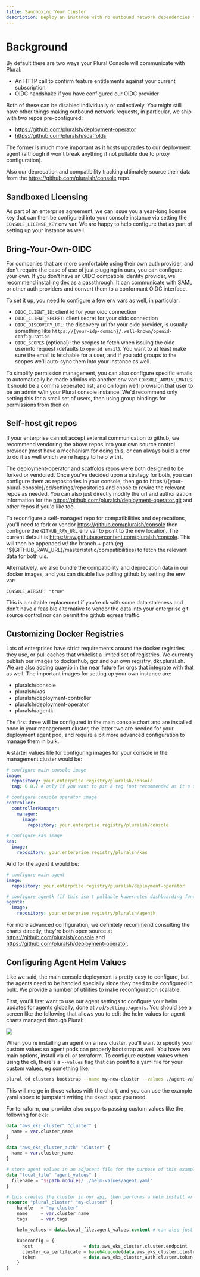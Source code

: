 ```yaml
---
title: Sandboxing Your Cluster
description: Deploy an instance with no outbound network dependencies to Plural
---
```


# Background

By default there are two ways your Plural Console will communicate with Plural:

- An HTTP call to confirm feature entitlements against your current subscription
- OIDC handshake if you have configured our OIDC provider

Both of these can be disabled individually or collectively. You might still have other things making outbound network requests, in particular, we ship with two repos pre-configured:

- https://github.com/pluralsh/deployment-operator
- https://github.com/pluralsh/scaffolds

The former is much more important as it hosts upgrades to our deployment agent (although it won't break anything if not pullable due to proxy configuration).

Also our deprecation and compatibility tracking ultimately source their data from the https://github.com/pluralsh/console repo.

## Sandboxed Licensing

As part of an enterprise agreement, we can issue you a year-long license key that can then be configured into your console instance via setting the `CONSOLE_LICENSE_KEY` env var. We are happy to help configure that as part of setting up your instance as well.

## Bring-Your-Own-OIDC

For companies that are more comfortable using their own auth provider, and don't require the ease of use of just plugging in ours, you can configure your own. If you don't have an OIDC compatible identity provider, we recommend installing [dex](https://dexidp.io/docs/getting-started/) as a passthrough. It can communicate with SAML or other auth providers and convert them to a conformant OIDC interface.

To set it up, you need to configure a few env vars as well, in particular:

- `OIDC_CLIENT_ID`: client id for your oidc connection
- `OIDC_CLIENT_SECRET`: client secret for your oidc connection
- `OIDC_DISCOVERY_URL`: the discovery url for your oidc provider, is usually something like `https://{your-idp-domain}/.well-known/openid-configuration`
- `OIDC_SCOPES` (optional): the scopes to fetch when issuing the oidc userinfo request (defaults to `openid email`). You want to at least make sure the email is fetchable for a user, and if you add groups to the scopes we'll auto-sync them into your instance as well.

To simplify permission management, you can also configure specific emails to automatically be made admins via another env var: `CONSOLE_ADMIN_EMAILS`. It should be a comma seperated list, and on login we'll provision that user to be an admin w/in your Plural console instance. We'd recommend only setting this for a small set of users, then using group bindings for permissions from then on

## Self-host git repos

If your enterprise cannot accept external communication to github, we recommend vendoring the above repos into your own source control provider (most have a mechanism for doing this, or can always build a cron to do it as well which we're happy to help with).

The deployment-operator and scaffolds repos were both designed to be forked or vendored. Once you've decided upon a strategy for both, you can configure them as repositories in your console, then go to https://{your-plural-console}/cd/settings/repositories and chose to rewire the relevant repos as needed. You can also just directly modify the url and authorization information for the https://github.com/pluralsh/deployment-operator.git and other repos if you'd like too.

To reconfigure a self-managed repo for compatibilities and deprecations, you'll need to fork or vendor https://github.com/pluralsh/console then configure the `GITHUB_RAW_URL` env var to point to the new location. The current default is https://raw.githubusercontent.com/pluralsh/console. This will then be appended w/ the branch + path (eg "${GITHUB_RAW_URL}/master/static/compatibilities) to fetch the relevant data for both uis.

Alternatively, we also bundle the compatibility and deprecation data in our docker images, and you can disable live polling github by setting the env var:

```
CONSOLE_AIRGAP: "true"
```

This is a suitable replacement if you're ok with some data staleness and don't have a feasible alternative to vendor the data into your enterprise git source control nor can permit the github egress traffic.

## Customizing Docker Registries

Lots of enterprises have strict requirements around the docker registries they use, or pull caches that whitelist a limited set of registries. We currently publish our images to dockerhub, gcr and our own registry, dkr.plural.sh. We are also adding quay.io in the near future for orgs that integrate with that as well. The important images for setting up your own instance are:

- pluralsh/console
- pluralsh/kas
- pluralsh/deployment-controller
- pluralsh/deployment-operator
- pluralsh/agentk

The first three will be configured in the main console chart and are installed once in your management cluster, the latter two are needed for your deployment agent pod, and require a bit more advanced configuration to manage them in bulk.

A starter values file for configuring images for your console in the management cluster would be:

```yaml
# configure main console image
image:
  repository: your.enterprise.registry/pluralsh/console
  tag: 0.8.7 # only if you want to pin a tag (not recommended as it's set by the chart already)

# configure console operator image
controller:
  controllerManager:
    manager:
      image:
        repository: your.enterprise.registry/pluralsh/console

# configure kas image
kas:
  image:
    repository: your.enterprise.registry/pluralsh/kas
```

And for the agent it would be:

```yaml
# configure main agent
image:
  repository: your.enterprise.registry/pluralsh/deployment-operator

# configure agentk (if this isn't pullable kubernetes dashboarding functionality will break but deployments can still proceed)
agentk:
  image:
    repository: your.enterprise.registry/pluralsh/agentk
```

For more advanced configuration, we definitely recommend consulting the charts directly, they're both open source at https://github.com/pluralsh/console and https://github.com/pluralsh/deployment-operator.

## Configuring Agent Helm Values

Like we said, the main console deployment is pretty easy to configure, but the agents need to be handled specially since they need to be configured in bulk. We provide a number of utilities to make reconfiguration scalable.

First, you'll first want to use our agent settings to configure your helm updates for agents globally, done at `/cd/settings/agents`. You should see a screen like the following that allows you to edit the helm values for agent charts managed through Plural:

![](/assets/deployments/agent-update.png)

When you're installing an agent on a new cluster, you'll want to specify your custom values so agent pods can properly bootstrap as well. You have two main options, install via cli or terraform. To configure custom values when using the cli, there's a `--values` flag that can point to a yaml file for your custom values, eg something like:

```bash
plural cd clusters bootstrap --name my-new-cluster --values ./agent-values.yaml
```

This will merge in those values with the chart, and you can use the example yaml above to jumpstart writing the exact spec you need.

For terraform, our provider also supports passing custom values like the following for eks:

```tf
data "aws_eks_cluster" "cluster" {
  name = var.cluster_name
}

data "aws_eks_cluster_auth" "cluster" {
  name = var.cluster_name
}

# store agent values in an adjacent file for the purpose of this example
data "local_file" "agent_values" {
  filename = "${path.module}/../helm-values/agent.yaml"
}

# this creates the cluster in our api, then performs a helm install w/ the agent chart in one tf resource
resource "plural_cluster" "my-cluster" {
    handle   = "my-cluster"
    name     = var.cluster_name
    tags     = var.tags

    helm_values = data.local_file.agent_values.content # can also just be passed as a raw string instead of using the file import method

    kubeconfig = {
      host                   = data.aws_eks_cluster.cluster.endpoint
      cluster_ca_certificate = base64decode(data.aws_eks_cluster.cluster.certificate_authority.0.data)
      token                  = data.aws_eks_cluster_auth.cluster.token
    }
}
```
